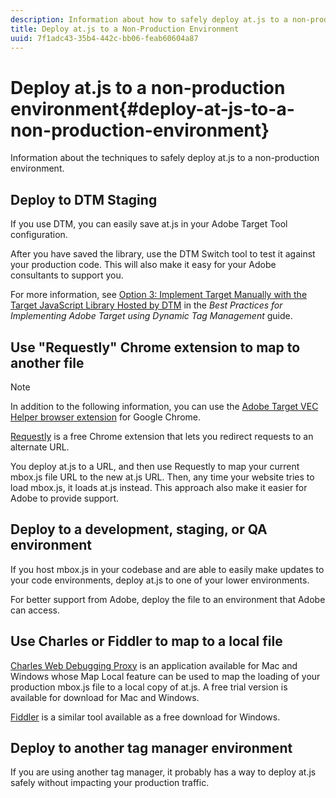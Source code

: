 ```yaml
---
description: Information about how to safely deploy at.js to a non-production environment.
title: Deploy at.js to a Non-Production Environment
uuid: 7f1adc43-35b4-442c-bb06-feab60604a87
---
```


# Deploy at.js to a non-production environment{#deploy-at-js-to-a-non-production-environment}

Information about the techniques to safely deploy at.js to a non-production environment.

## Deploy to DTM Staging

If you use DTM, you can easily save at.js in your Adobe Target Tool configuration.

After you have saved the library, use the DTM Switch tool to test it against your production code. This will also make it easy for your Adobe consultants to support you.

For more information, see [Option 3: Implement Target Manually with the Target JavaScript Library Hosted by DTM](https://docs.adobe.com/content/help/en/dtm/implementing/target/add-target/t-implementing-target-manually-js-hosted-dtm.html) in the *Best Practices for Implementing Adobe Target using Dynamic Tag Management* guide.

## Use "Requestly" Chrome extension to map to another file

>[!NOTE]
>
>In addition to the following information, you can use the [Adobe Target VEC Helper browser extension](/help/c-experiences/c-visual-experience-composer/r-troubleshoot-composer/vec-helper-browser-extension.md) for Google Chrome.

[Requestly](https://chrome.google.com/webstore/detail/requestly/mdnleldcmiljblolnjhpnblkcekpdkpa?hl=en) is a free Chrome extension that lets you redirect requests to an alternate URL.

You deploy at.js to a URL, and then use Requestly to map your current mbox.js file URL to the new at.js URL. Then, any time your website tries to load mbox.js, it loads at.js instead. This approach also make it easier for Adobe to provide support.

## Deploy to a development, staging, or QA environment

If you host mbox.js in your codebase and are able to easily make updates to your code environments, deploy at.js to one of your lower environments.

For better support from Adobe, deploy the file to an environment that Adobe can access.

## Use Charles or Fiddler to map to a local file

[Charles Web Debugging Proxy](https://www.charlesproxy.com/) is an application available for Mac and Windows whose Map Local feature can be used to map the loading of your production mbox.js file to a local copy of at.js. A free trial version is available for download for Mac and Windows.

[Fiddler](https://www.telerik.com/fiddler) is a similar tool available as a free download for Windows.

## Deploy to another tag manager environment

If you are using another tag manager, it probably has a way to deploy at.js safely without impacting your production traffic.